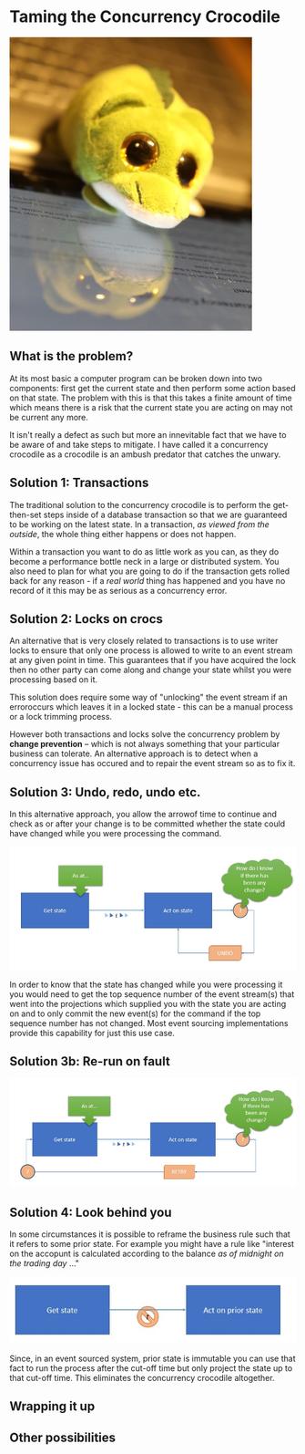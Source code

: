 # Taming the Concurrency Crocodile

![](../concurrency_crocodile.jpg)

## What is the **problem**?

At its most basic a computer program can be broken down into two components: first get the current state and then perform some action based on that state.  The problem with this is that this takes a finite amount of time which means there is a risk that the current state you are acting on may not be current any more.

It isn't really a defect as such but more an innevitable fact that we have to be aware of and take steps to mitigate.  I have called it a concurrency crocodile as a crocodile is an ambush predator that catches the unwary.

## Solution 1: **Transactions**

The traditional solution to the concurrency crocodile is to perform the get-then-set steps inside of a database transaction so that we are guaranteed to be working on the latest state.  In a transaction, _as viewed from the outside_, the whole thing either happens or does not happen.

Within a transaction you want to do as little work as you can, as they do become a performance bottle neck in a large or distributed system.  You also need to plan for what you are going to do if the transaction gets rolled back for any reason - if a _real world_ thing has happened and you have no record of it this may be as serious as a concurrency error.

## Solution 2: **Locks on crocs**

An alternative that is very closely related to transactions is to use writer locks to ensure that only one process is allowed to write to an event stream at any given point in time.  This guarantees that if you have acquired the lock then no other party can come along and change your state whilst you were processing based on it.

This solution does require some way of "unlocking" the event stream if an erroroccurs which leaves it in a locked state - this can be a manual process or a lock trimming process.

However both transactions and locks solve the concurrency problem by **change prevention** – which is not always something that your particular business can tolerate.  An alternative approach is to detect when a concurrency issue has occured and to repair the event stream so as to fix it.


## Solution 3: **Undo**, redo, undo etc.

In this alternative approach, you allow the arrowof time to continue and check as or after your change is to be committed whether the state could have changed while you were processing the command.

![](../undo_redo_loop.jpg)

In order to know that the state has changed while you were processing it you would need to get the top sequence number of the event stream(s) that went into the projections which supplied you with the state you are acting on and to only commit the new event(s) for the command if the top sequence number has not changed.  Most event sourcing implementations provide this capability for just this use case.

## Solution 3b: **Re-run** on fault

![](../re_run.jpg)

## Solution 4: Look **behind** you

In some circumstances it is possible to reframe the business rule such that it refers to some prior state.  For example you might have a rule like "interest on the accopunt is calculated according to the balance _as of midnight on the trading day_ ..." 

![](../prior_state.jpg)

Since, in an event sourced system, prior state is immutable you can use that fact to run the process after the cut-off time but only project the state up to that cut-off time.  This eliminates the concurrency crocodile altogether.

## Wrapping it up

## Other possibilities

